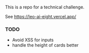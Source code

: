 This is a repo for a technical challenge.

See https://leo-ai-eight.vercel.app/

### TODO

- Avoid XSS for inputs
- handle the height of cards better